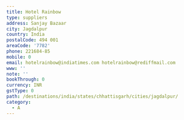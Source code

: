 ```yaml
---
title: Hotel Rainbow
type: suppliers
address: Sanjay Bazaar
city: Jagdalpur
country: India
postalCode: 494 001
areaCode: '7782'
phone: 221684-85
mobile: 0
email: hotelrainbow@indiatimes.com hotelrainbow@rediffmail.com
www: ''
note: ''
bookThrough: 0
currency: INR
gstType: 0
path: /destinations/india/states/chhattisgarh/cities/jagdalpur/
category:
  - A
---
```



